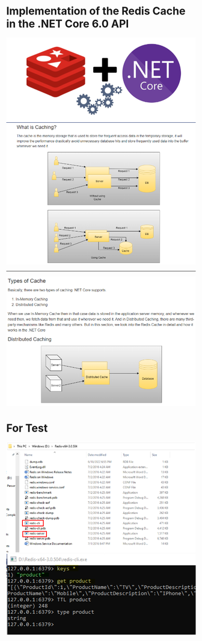 # Implementation of the Redis Cache in the .NET Core 6.0 API 

<img src=WebApiJahanardRedis/img/redis5.png/>

<img src=WebApiJahanardRedis/img/WhatIsCaching1.png/>

---
<img src=WebApiJahanardRedis/img/TypeofCache2.png/>

# For Test 
<img src=WebApiJahanardRedis/img/redis3.png/>
<img src=WebApiJahanardRedis/img/redis4.png/>
